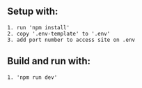 ## Setup with:
```
1. run 'npm install'
2. copy '.env-template' to '.env'
3. add port number to access site on .env
```

## Build and run with:
```
1. 'npm run dev'
```